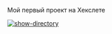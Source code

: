 Мой первый проект на Хекслете

[![show-directory](https://github.com/bazzzooQa/hexlet-js/actions/workflows/hello-world.yml/badge.svg)](https://github.com/bazzzooQa/hexlet-js/actions/workflows/hello-world.yml)
